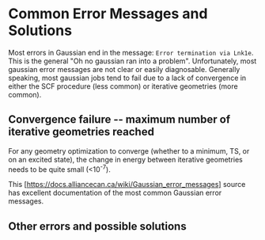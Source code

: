 # Common Error Messages and Solutions
Most errors in Gaussian end in the message: ```Error termination via Lnk1e```. This is the general "Oh no gaussian ran into a problem". Unfortunately, most gaussian error messages are not clear or easily diagnosable. Generally speaking, most gaussian jobs tend to fail due to a lack of convergence in either the SCF procedure (less common) or iterative geometries (more common). 

## Convergence failure -- maximum number of iterative geometries reached
For any geometry optimization to converge (whether to a minimum, TS, or on an excited state), the change in energy between iterative geometries needs to be quite small (<10<sup>-7</sup>). 


This [https://docs.alliancecan.ca/wiki/Gaussian_error_messages] source has excellent documentation of the most common Gaussian error messages.

## Other errors and possible solutions

